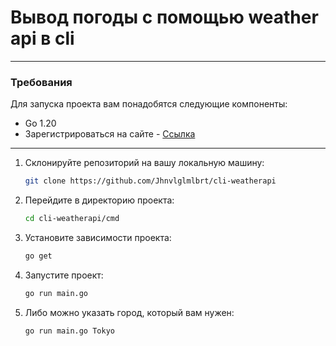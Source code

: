 
# Вывод погоды с помощью weather api в cli

***
### Требования
Для запуска проекта вам понадобятся следующие компоненты:

- Go 1.20
- Зарегистрироваться на сайте - [Ссылка](https://www.weatherapi.com/)

***

1. Склонируйте репозиторий на вашу локальную машину:

   ```bash
   git clone https://github.com/Jhnvlglmlbrt/cli-weatherapi

2. Перейдите в директорию проекта:

   ```bash
   cd cli-weatherapi/cmd

3. Установите зависимости проекта:
    ```bash
    go get
    
4. Запустите проект: 

    ```bash
    go run main.go  

5. Либо можно указать город, который вам нужен: 

    ```bash
    go run main.go Tokyo



